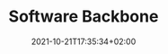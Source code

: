 ---
title: "Software Backbone"
date: 2021-10-21T17:35:34+02:00
draft: false
tags: ["rapport", "implementation"]
weight: 1
---